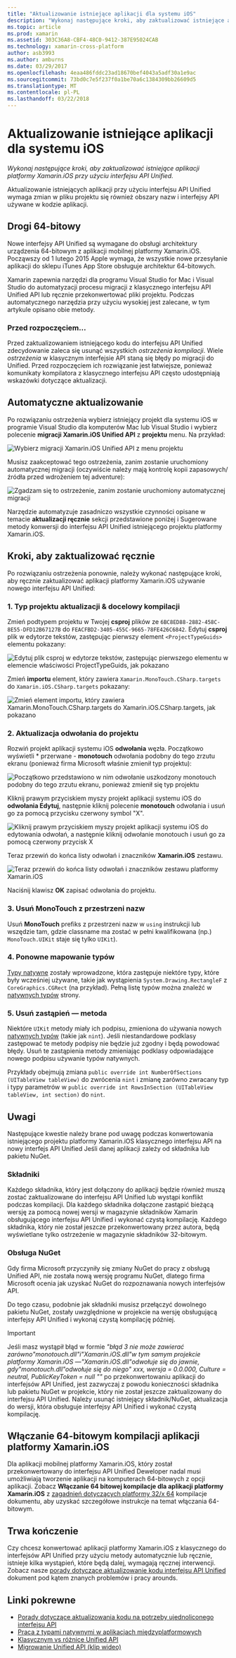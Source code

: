 ```yaml
---
title: "Aktualizowanie istniejące aplikacji dla systemu iOS"
description: "Wykonaj następujące kroki, aby zaktualizować istniejące aplikacji platformy Xamarin.iOS przy użyciu interfejsu API Unified."
ms.topic: article
ms.prod: xamarin
ms.assetid: 303C36A8-CBF4-48C0-9412-387E95024CAB
ms.technology: xamarin-cross-platform
author: asb3993
ms.author: amburns
ms.date: 03/29/2017
ms.openlocfilehash: 4eaa486fddc23ad18670bef4043a5adf30a1e9ac
ms.sourcegitcommit: 73bd0c7e5f237f0a1be70a6c1384309bb26609d5
ms.translationtype: MT
ms.contentlocale: pl-PL
ms.lasthandoff: 03/22/2018
---
```

# <a name="updating-existing-ios-apps"></a>Aktualizowanie istniejące aplikacji dla systemu iOS

_Wykonaj następujące kroki, aby zaktualizować istniejące aplikacji platformy Xamarin.iOS przy użyciu interfejsu API Unified._

Aktualizowanie istniejących aplikacji przy użyciu interfejsu API Unified wymaga zmian w pliku projektu się również obszary nazw i interfejsy API używane w kodzie aplikacji.

## <a name="the-road-to-64-bits"></a>Drogi 64-bitowy

Nowe interfejsy API Unified są wymagane do obsługi architektury urządzenia 64-bitowym z aplikacji mobilnej platformy Xamarin.iOS. Począwszy od 1 lutego 2015 Apple wymaga, że wszystkie nowe przesyłanie aplikacji do sklepu iTunes App Store obsługuje architektur 64-bitowych.

Xamarin zapewnia narzędzi dla programu Visual Studio for Mac i Visual Studio do automatyzacji procesu migracji z klasycznego interfejsu API Unified API lub ręcznie przekonwertować pliki projektu. Podczas automatycznego narzędzia przy użyciu wysokiej jest zalecane, w tym artykule opisano obie metody.

### <a name="before-you-start"></a>Przed rozpoczęciem...

Przed zaktualizowaniem istniejącego kodu do interfejsu API Unified zdecydowanie zaleca się usunąć wszystkich *ostrzeżenia kompilacji*. Wiele *ostrzeżenia* w klasycznym interfejsie API staną się błędy po migracji do Unified. Przed rozpoczęciem ich rozwiązanie jest łatwiejsze, ponieważ komunikaty kompilatora z klasycznego interfejsu API często udostępniają wskazówki dotyczące aktualizacji.

## <a name="automated-updating"></a>Automatyczne aktualizowanie

Po rozwiązaniu ostrzeżenia wybierz istniejący projekt dla systemu iOS w programie Visual Studio dla komputerów Mac lub Visual Studio i wybierz polecenie **migracji Xamarin.iOS Unified API** z **projektu** menu. Na przykład:

![](updating-ios-apps-images/beta-tool1.png "Wybierz migracji Xamarin.iOS Unified API z menu projektu")

Musisz zaakceptować tego ostrzeżenia, zanim zostanie uruchomiony automatycznej migracji (oczywiście należy mają kontrolę kopii zapasowych/źródła przed wdrożeniem tej adventure):

![](updating-ios-apps-images/beta-tool2.png "Zgadzam się to ostrzeżenie, zanim zostanie uruchomiony automatycznej migracji")

Narzędzie automatyzuje zasadniczo wszystkie czynności opisane w temacie **aktualizacji ręcznie** sekcji przedstawione poniżej i Sugerowane metody konwersji do interfejsu API Unified istniejącego projektu platformy Xamarin.iOS.

## <a name="steps-to-update-manually"></a>Kroki, aby zaktualizować ręcznie

Po rozwiązaniu ostrzeżenia ponownie, należy wykonać następujące kroki, aby ręcznie zaktualizować aplikacji platformy Xamarin.iOS używanie nowego interfejsu API Unified:

### <a name="1-update-project-type--build-target"></a>1. Typ projektu aktualizacji & docelowy kompilacji

Zmień podtypem projektu w Twojej **csproj** plików ze `6BC8ED88-2882-458C-8E55-DFD12B67127B` do `FEACFBD2-3405-455C-9665-78FE426C6842`. Edytuj **csproj** plik w edytorze tekstów, zastępując pierwszy element `<ProjectTypeGuids>` elementu pokazany:

![](updating-ios-apps-images/csproj.png "Edytuj plik csproj w edytorze tekstów, zastępując pierwszego elementu w elemencie właściwości ProjectTypeGuids, jak pokazano")

Zmień **importu** element, który zawiera `Xamarin.MonoTouch.CSharp.targets` do `Xamarin.iOS.CSharp.targets` pokazany:

![](updating-ios-apps-images/csproj2.png "Zmień element importu, który zawiera Xamarin.MonoTouch.CSharp.targets do Xamarin.iOS.CSharp.targets, jak pokazano")

### <a name="2-update-project-references"></a>2. Aktualizacja odwołania do projektu

Rozwiń projekt aplikacji systemu iOS **odwołania** węzła. Początkowo wyświetli * przerwane - **monotouch** odwołania podobny do tego zrzutu ekranu (ponieważ firma Microsoft właśnie zmienił typ projektu):

![](updating-ios-apps-images/references.png "Początkowo przedstawiono w nim odwołanie uszkodzony monotouch podobny do tego zrzutu ekranu, ponieważ zmienił się typ projektu")

Kliknij prawym przyciskiem myszy projekt aplikacji systemu iOS do **odwołania Edytuj**, następnie kliknij polecenie **monotouch** odwołania i usuń go za pomocą przycisku czerwony symbol "X".

![](updating-ios-apps-images/references-delete-monotouch-sml.png "Kliknij prawym przyciskiem myszy projekt aplikacji systemu iOS do edytowania odwołań, a następnie kliknij odwołanie monotouch i usuń go za pomocą czerwony przycisk X")

Teraz przewiń do końca listy odwołań i znaczników **Xamarin.iOS** zestawu.

![](updating-ios-apps-images/references-add-xamarinios-sml.png "Teraz przewiń do końca listy odwołań i znaczników zestawu platformy Xamarin.iOS")

Naciśnij klawisz **OK** zapisać odwołania do projektu.

### <a name="3-remove-monotouch-from-namespaces"></a>3. Usuń MonoTouch z przestrzeni nazw

Usuń **MonoTouch** prefiks z przestrzeni nazw w `using` instrukcji lub wszędzie tam, gdzie classname ma zostać w pełni kwalifikowana (np.) `MonoTouch.UIKit` staje się tylko `UIKit`).

### <a name="4-remap-types"></a>4. Ponowne mapowanie typów

[Typy natywne](~/cross-platform/macios/nativetypes.md) zostały wprowadzone, która zastępuje niektóre typy, które były wcześniej używane, takie jak wystąpienia `System.Drawing.RectangleF` z `CoreGraphics.CGRect` (na przykład). Pełną listę typów można znaleźć w [natywnych typów](~/cross-platform/macios/nativetypes.md) strony.

### <a name="5-fix-method-overrides"></a>5. Usuń zastąpień — metoda

Niektóre `UIKit` metody miały ich podpisu, zmieniona do używania nowych [natywnych typów](~/cross-platform/macios/nativetypes.md) (takie jak `nint`). Jeśli niestandardowe podklasy zastępować te metody podpisy nie będzie już zgodny i będą powodować błędy. Usuń te zastąpienia metody zmieniając podklasy odpowiadające nowego podpisu używanie typów natywnych.

Przykłady obejmują zmiana `public override int NumberOfSections (UITableView tableView)` do zwrócenia `nint` i zmianę zarówno zwracany typ i typy parametrów w `public override int RowsInSection (UITableView tableView, int section)` do `nint`.

## <a name="considerations"></a>Uwagi

Następujące kwestie należy brane pod uwagę podczas konwertowania istniejącego projektu platformy Xamarin.iOS klasycznego interfejsu API na nowy interfejs API Unified Jeśli danej aplikacji zależy od składnika lub pakietu NuGet.

### <a name="components"></a>Składniki

Każdego składnika, który jest dołączony do aplikacji będzie również muszą zostać zaktualizowane do interfejsu API Unified lub wystąpi konflikt podczas kompilacji. Dla każdego składnika dołączone zastąpić bieżącą wersję za pomocą nowej wersji w magazynie składników Xamarin obsługującego interfejsu API Unified i wykonać czystą kompilację. Każdego składnika, który nie został jeszcze przekonwertowany przez autora, będą wyświetlane tylko ostrzeżenie w magazynie składników 32-bitowym.

### <a name="nuget-support"></a>Obsługa NuGet

Gdy firma Microsoft przyczyniły się zmiany NuGet do pracy z obsługą Unified API, nie została nową wersję programu NuGet, dlatego firma Microsoft ocenia jak uzyskać NuGet do rozpoznawania nowych interfejsów API.

Do tego czasu, podobnie jak składniki musisz przełączyć dowolnego pakietu NuGet, zostały uwzględnione w projekcie na wersję obsługującą interfejsy API Unified i wykonaj czystą kompilację później.

> [!IMPORTANT]
> Jeśli masz wystąpił błąd w formie _"błąd 3 nie może zawierać zarówno"monotouch.dll"i"Xamarin.iOS.dll"w tym samym projekcie platformy Xamarin.iOS —"Xamarin.iOS.dll"odwołuje się do jawnie, gdy"monotouch.dll"odwołuje się do niego" xxx, wersja = 0.0.000, Culture = neutral, PublicKeyToken = null ""_ po przekonwertowaniu aplikacji do interfejsów API Unified, jest zazwyczaj z powodu konieczności składnika lub pakietu NuGet w projekcie, który nie został jeszcze zaktualizowany do interfejsu API Unified. Należy usunąć istniejący składnik/NuGet, aktualizacja do wersji, która obsługuje interfejsy API Unified i wykonać czystą kompilację.

## <a name="enabling-64-bit-builds-of-xamarinios-apps"></a>Włączanie 64-bitowym kompilacji aplikacji platformy Xamarin.iOS

Dla aplikacji mobilnej platformy Xamarin.iOS, który został przekonwertowany do interfejsu API Unified Deweloper nadal musi umożliwiają tworzenie aplikacji na komputerach 64-bitowych z opcji aplikacji. Zobacz **Włączanie 64 bitowej kompilacje dla aplikacji platformy Xamarin.iOS** z [zagadnień dotyczących platformy 32/x 64](~/cross-platform/macios/32-and-64/index.md#enable-64) kompilacje dokumentu, aby uzyskać szczegółowe instrukcje na temat włączania 64-bitowym.

## <a name="finishing-up"></a>Trwa kończenie

Czy chcesz konwertować aplikacji platformy Xamarin.iOS z klasycznego do interfejsów API Unified przy użyciu metody automatycznie lub ręcznie, istnieje kilka wystąpień, które będą dalej, wymagają ręcznej interwencji. Zobacz nasze [porady dotyczące aktualizowanie kodu interfejsu API Unified](~/cross-platform/macios/unified/updating-tips.md) dokument pod kątem znanych problemów i pracy arounds.

## <a name="related-links"></a>Linki pokrewne

- [Porady dotyczące aktualizowania kodu na potrzeby ujednoliconego interfejsu API](~/cross-platform/macios/unified/updating-tips.md)
- [Praca z typami natywnymi w aplikacjach międzyplatformowych](~/cross-platform/macios/native-types-cross-platform.md)
- [Klasycznym vs różnice Unified API](https://developer.xamarin.com/releases/ios/api_changes/classic-vs-unified-8.6.0/)
- [Migrowanie Unified API (klip wideo)](http://university.xamarin.com/lightninglectures/migrating-to-the-unified-api)
